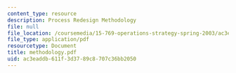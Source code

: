 ```yaml
---
content_type: resource
description: Process Redesign Methodology
file: null
file_location: /coursemedia/15-769-operations-strategy-spring-2003/ac3eaddb611f3d3789c8707c36bb2050_methodology.pdf
file_type: application/pdf
resourcetype: Document
title: methodology.pdf
uid: ac3eaddb-611f-3d37-89c8-707c36bb2050
---
```

